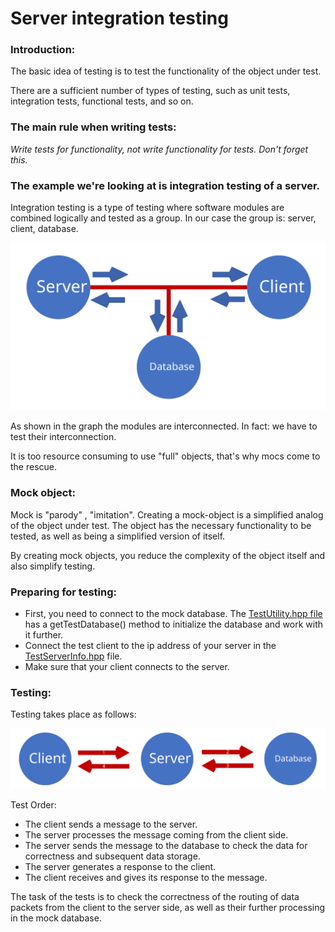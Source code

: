 # Server integration testing

### Introduction:
The basic idea of testing is to test the functionality of the object under test.

There are a sufficient number of types of testing, such as unit tests, integration tests, functional tests, and so on.

### The main rule when writing tests:

*Write tests for functionality, not write functionality for tests. Don't forget this.*

### The example we're looking at is integration testing of a server. 

Integration testing is a type of testing where software modules are combined logically and tested as a group. In our case the group is: server, client, database.

![module_one](./images/ServerTestModules.svg "Server Test Modules")

As shown in the graph the modules are interconnected. In fact: we have to test their interconnection.

It is too resource consuming to use "full" objects, that's why mocs come to the rescue.

### Mock object:

Mock is "parody" , "imitation". 
Creating a mock-object is a simplified analog of the object under test. The object has the necessary functionality to be tested, as well as being a simplified version of itself.

By creating mock objects, you reduce the complexity of the object itself and also simplify testing. 

### Preparing for testing: 
- First, you need to connect to the mock database. The [TestUtility.hpp file](https://github.com/f1nal3/Juniorgram/blob/dev/Server/Server.Test/Utilities/TestUtility.hpp) has a getTestDatabase() method to initialize the database and work with it further. 
- Connect the test client to the ip address of your server in the [TestServerInfo.hpp](https://github.com/f1nal3/Juniorgram/blob/dev/Client/Client.TestObject/TestServerInfo.hpp) file. 
- Make sure that your client connects to the server.

### Testing:
Testing takes place as follows: 

![module_second](./images/SequenceOfTesting.svg "Sequence of Server Testing")

Test Order:
- The client sends a message to the server.
- The server processes the message coming from the client side.
- The server sends the message to the database to check the data for correctness and subsequent data storage.
- The server generates a response to the client.
- The client receives and gives its response to the message. 

The task of the tests is to check the correctness of the routing of data packets from the client to the server side, 
as well as their further processing in the mock database. 
